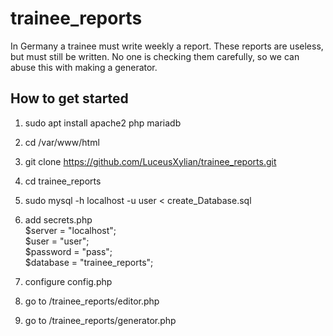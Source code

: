 # trainee_reports

In Germany a trainee must write weekly a report. These reports are useless, but must still be written. 
No one is checking them carefully, so we can abuse this with making a generator.

## How to get started
1. sudo apt install apache2 php mariadb
2. cd /var/www/html
3. git clone https://github.com/LuceusXylian/trainee_reports.git
4. cd trainee_reports
5. sudo mysql -h localhost -u user < create_Database.sql
6. add secrets.php  
  $server = "localhost";  
  $user = "user";  
  $password = "pass";  
  $database = "trainee_reports";  
  
7. configure config.php
8. go to /trainee_reports/editor.php
9. go to /trainee_reports/generator.php
